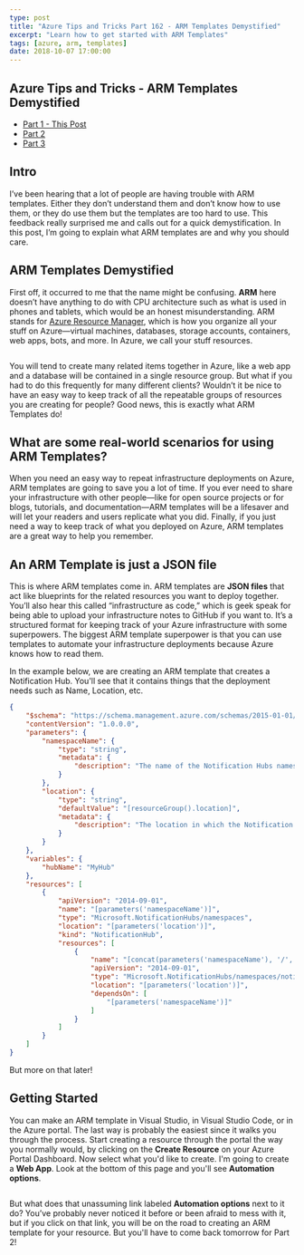 ```yaml
---
type: post
title: "Azure Tips and Tricks Part 162 - ARM Templates Demystified"
excerpt: "Learn how to get started with ARM Templates"
tags: [azure, arm, templates]
date: 2018-10-07 17:00:00
---
```


## Azure Tips and Tricks - ARM Templates Demystified

* [Part 1 - This Post](tip162/)
* [Part 2](tip163/) 
* [Part 3](tip164/)

## Intro

I’ve been hearing that a lot of people are having trouble with ARM templates. Either they don’t understand them and don’t know how to use them, or they do use them but the templates are too hard to use. This feedback really surprised me and calls out for a quick demystification. In this post, I’m going to explain what ARM templates are and why you should care.

## ARM Templates Demystified

First off, it occurred to me that the name might be confusing. **ARM** here doesn’t have anything to do with CPU architecture such as what is used in phones and tablets, which would be an honest misunderstanding. ARM stands for [Azure Resource Manager](https://docs.microsoft.com/en-us/azure/azure-resource-manager/resource-group-overview), which is how you organize all your stuff on Azure—virtual machines, databases, storage accounts, containers, web apps, bots, and more. In Azure, we call your stuff resources.

<img :src="$withBase('/files/resources_page.PNG')">

You will tend to create many related items together in Azure, like a web app and a database will be contained in a single resource group. But what if you had to do this frequently for many different clients? Wouldn’t it be nice to have an easy way to keep track of all the repeatable groups of resources you are creating for people? Good news, this is exactly what ARM Templates do!

## What are some real-world scenarios for using ARM Templates?

When you need an easy way to repeat infrastructure deployments on Azure, ARM templates are going to save you a lot of time. If you ever need to share your infrastructure with other people—like for open source projects or for blogs, tutorials, and documentation—ARM templates will be a lifesaver and will let your readers and users replicate what you did. Finally, if you just need a way to keep track of what you deployed on Azure, ARM templates are a great way to help you remember.

## An ARM Template is just a JSON file

This is where ARM templates come in. ARM templates are **JSON files** that act like blueprints for the related resources you want to deploy together. You’ll also hear this called “infrastructure as code,” which is geek speak for being able to upload your infrastructure notes to GitHub if you want to. It’s a structured format for keeping track of your Azure infrastructure with some superpowers. The biggest ARM template superpower is that you can use templates to automate your infrastructure deployments because Azure knows how to read them.

In the example below, we are creating an ARM template that creates a Notification Hub. You'll see that it contains things that the deployment needs such as Name, Location, etc.

```json
{
    "$schema": "https://schema.management.azure.com/schemas/2015-01-01/deploymentTemplate.json",
    "contentVersion": "1.0.0.0",
    "parameters": {
        "namespaceName": {
            "type": "string",
            "metadata": {
                "description": "The name of the Notification Hubs namespace."
            }
        },
        "location": {
            "type": "string",
            "defaultValue": "[resourceGroup().location]",
            "metadata": {
                "description": "The location in which the Notification Hubs resources should be deployed."
            }
        }
    },
    "variables": {
        "hubName": "MyHub"
    },
    "resources": [
        {
            "apiVersion": "2014-09-01",
            "name": "[parameters('namespaceName')]",
            "type": "Microsoft.NotificationHubs/namespaces",
            "location": "[parameters('location')]",
            "kind": "NotificationHub",
            "resources": [
                {
                    "name": "[concat(parameters('namespaceName'), '/', variables('hubName'))]",
                    "apiVersion": "2014-09-01",
                    "type": "Microsoft.NotificationHubs/namespaces/notificationHubs",
                    "location": "[parameters('location')]",
                    "dependsOn": [
                        "[parameters('namespaceName')]"
                    ]
                }
            ]
        }
    ]
}
```

But more on that later! 

## Getting Started

You can make an ARM template in Visual Studio, in Visual Studio Code, or in the Azure portal. The last way is probably the easiest since it walks you through the process. Start creating a resource through the portal the way you normally would, by clicking on the **Create Resource** on your Azure Portal Dashboard. Now select what you'd like to create. I'm going to create a **Web App**. Look at the bottom of this page and you'll see **Automation options**.

<img :src="$withBase('/files/new_webapp.png')">


But what does that unassuming link labeled **Automation options** next to it do? You’ve probably never noticed it before or been afraid to mess with it, but if you click on that link, you will be on the road to creating an ARM template for your resource. But you'll have to come back tomorrow for Part 2!

